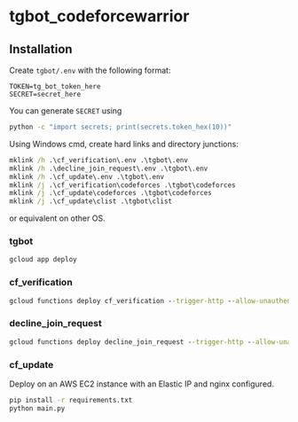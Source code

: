 # tgbot_codeforcewarrior

## Installation
Create `tgbot/.env` with the following format:
```
TOKEN=tg_bot_token_here
SECRET=secret_here
```

You can generate `SECRET` using
```bash
python -c "import secrets; print(secrets.token_hex(10))"
```

Using Windows cmd, create hard links and directory junctions:
```cmd
mklink /h .\cf_verification\.env .\tgbot\.env
mklink /h .\decline_join_request\.env .\tgbot\.env
mklink /h .\cf_update\.env .\tgbot\.env
mklink /j .\cf_verification\codeforces .\tgbot\codeforces
mklink /j .\cf_update\codeforces .\tgbot\codeforces
mklink /j .\cf_update\clist .\tgbot\clist
```

or equivalent on other OS.

### tgbot
```cmd
gcloud app deploy
```

### cf_verification
```cmd
gcloud functions deploy cf_verification --trigger-http --allow-unauthenticated --region asia-northeast1 --memory 256MB --runtime python39
```

### decline_join_request
```cmd
gcloud functions deploy decline_join_request --trigger-http --allow-unauthenticated --region asia-northeast1 --memory 128MB --runtime python39
```

### cf_update
Deploy on an AWS EC2 instance with an Elastic IP and nginx configured.

```bash
pip install -r requirements.txt
python main.py
```
